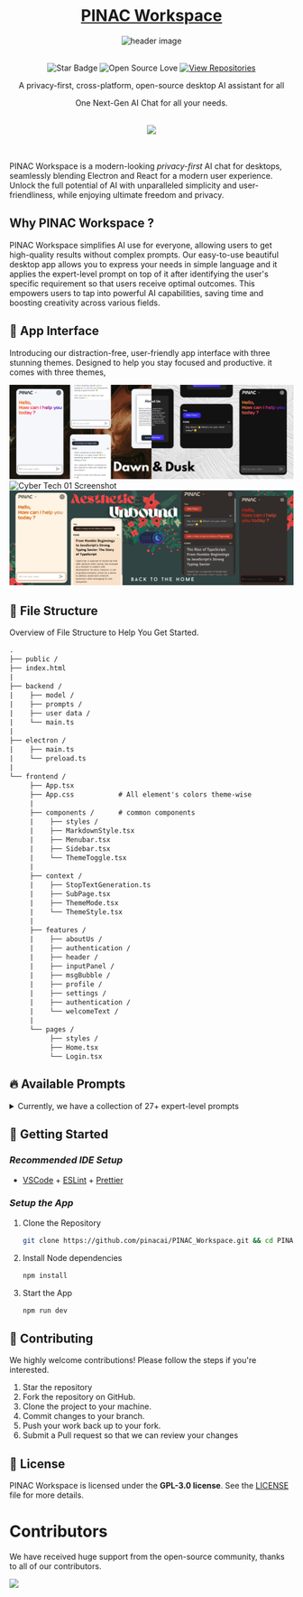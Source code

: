 <div align="center">

<h1 style="border-bottom: none">
    <b><a href="https://github.com/pinacai">PINAC Workspace</a></b>
</h1>

<img src="https://github.com/pinacai/PINAC_Workspace/blob/main/assets/header 2.png" alt="header image">

<br>
<br>

![Star Badge](https://img.shields.io/static/v1?label=%F0%9F%8C%9F&message=If%20Useful&style=style=flat&color=BC4E99)
![Open Source Love](https://badges.frapsoft.com/os/v1/open-source.svg?v=103)
[![View Repositories](https://img.shields.io/badge/View-Our_Repositories-blue?logo=GitHub)](https://github.com/pinacai?tab=repositories)

A privacy-first, cross-platform, open-source desktop AI assistant for all

One Next-Gen AI Chat for all your needs.
<br>
<br>

![](https://skillicons.dev/icons?i=react,typescript,vite,electron)

</div>

<br />

PINAC Workspace is a modern-looking _privacy-first_ AI chat for desktops, seamlessly blending Electron and React for a modern user experience. Unlock the full potential of AI with unparalleled simplicity and user-friendliness, while enjoying ultimate freedom and privacy.

## Why PINAC Workspace ?

PINAC Workspace simplifies AI use for everyone, allowing users to get high-quality results without complex prompts. Our easy-to-use beautiful desktop app allows you to express your needs in simple language and it applies the expert-level prompt on top of it after identifying the user's specific requirement so that users receive optimal outcomes. This empowers users to tap into powerful AI capabilities, saving time and boosting creativity across various fields.

## 🎨 App Interface

Introducing our distraction-free, user-friendly app interface with three stunning themes. Designed to help you stay focused and productive. it comes with three themes,
<br />

<img src="https://github.com/pinacai/PINAC_Workspace/blob/main/assets/Dawn_%26_Dusk.jpg" alt="Dawn & Dusk Screenshot">
<img src="https://github.com/pinacai/PINAC_Workspace/blob/main/assets/Cyber Tech 01.jpg" alt="Cyber Tech 01 Screenshot">
<img src="https://github.com/pinacai/PINAC_Workspace/blob/main/assets/Aesthetic_Unbound.jpg" alt="Aesthetic Unbound Screenshot">


## 📂 File Structure

Overview of File Structure to Help You Get Started.

    .
    ├── public /
    ├── index.html
    |
    ├── backend /
    |    ├── model /
    |    ├── prompts /
    |    ├── user data /
    |    └── main.ts
    |
    ├── electron /
    |    ├── main.ts
    |    └── preload.ts
    |
    └── frontend /
         ├── App.tsx
         ├── App.css           # All element's colors theme-wise
         |
         ├── components /      # common components
         |    ├── styles /
         |    ├── MarkdownStyle.tsx   
         |    ├── Menubar.tsx
         |    ├── Sidebar.tsx
         |    └── ThemeToggle.tsx
         |
         ├── context /
         |    ├── StopTextGeneration.ts
         |    ├── SubPage.tsx    
         |    ├── ThemeMode.tsx 
         |    └── ThemeStyle.tsx
         |  
         ├── features /
         |    ├── aboutUs /
         |    ├── authentication /     
         |    ├── header /     
         |    ├── inputPanel /     
         |    ├── msgBubble /     
         |    ├── profile /     
         |    ├── settings /     
         |    ├── authentication /     
         |    └── welcomeText /     
         |
         └── pages /
              ├── styles /
              ├── Home.tsx     
              └── Login.tsx  


## 🔥 Available Prompts

<details>
<summary>
Currently, we have a collection of 27+ expert-level prompts
</summary>

||Prompt|
---|---|
1 | <a href="https://github.com/pinacai/PINAC_Workspace/blob/main/backend/prompts/Summarize/Summarize.md">Summarize</a> |
2 | <a href="https://github.com/pinacai/PINAC_Workspace/blob/main/backend/prompts/Summarize/Summarize%20In%20Micro.md">Summarize in Micro</a> |
3 | <a href="https://github.com/pinacai/PINAC_Workspace/blob/main/backend/prompts/Summarize/Summarize%20Lengthy%20Documents.md">Summarize Lengthy Documents</a> |
4 | <a href="https://github.com/pinacai/PINAC_Workspace/blob/main/backend/prompts/Improve%20Writing/Improve%20Writing.md">Improve Writing</a> |
5 | <a href="https://github.com/pinacai/PINAC_Workspace/blob/main/backend/prompts/Improve%20Writing/Improve%20Academic%20Writing.md">Improve Academic Writing</a> |
6 | <a href="https://github.com/pinacai/PINAC_Workspace/blob/main/backend/prompts/Code/Write%20Code.md">Write Code</a> |
7 | <a href="https://github.com/pinacai/PINAC_Workspace/blob/main/backend/prompts/Code/Explain%20Complete%20Code.md">Explain Complete Code</a> |
8 | <a href="https://github.com/pinacai/PINAC_Workspace/blob/main/backend/prompts/Code/Explain%20Code%20as%20Require%20by%20User.md">Explain Code as Require by User</a> |
9 | <a href="https://github.com/pinacai/PINAC_Workspace/blob/main/backend/prompts/Writing/Write%20Essay.md">Write Essay</a> |
10 | <a href="https://github.com/pinacai/PINAC_Workspace/blob/main/backend/prompts/Writing/Write%20Micro%20Essay.md">Write Micro Essay</a> |
11 | <a href="https://github.com/pinacai/PINAC_Workspace/blob/main/backend/prompts/Email/General%20Purpose%20Formal%20Email.md">General Purpose Formal Email</a> |
12 | <a href="https://github.com/pinacai/PINAC_Workspace/blob/main/backend/prompts/Email/General%20Purpose%20Personal%20Email.md">General Purpose Informal Email</a> |
13 | <a href="https://github.com/pinacai/PINAC_Workspace/blob/main/backend/prompts/Email/Acceptance%20Email.md">Acceptance Email</a> |
14 | <a href="https://github.com/pinacai/PINAC_Workspace/blob/main/backend/prompts/Email/Acknowledgment%20Email.md">Acknowledgement Email</a> |
15 | <a href="https://github.com/pinacai/PINAC_Workspace/blob/main/backend/prompts/Email/Business%20Email%20(B2B%2C%20B2Employee%2C%20B2Investor).md">Business Email(B2B, B2Employee, B2Investor)</a> |
16 | <a href="https://github.com/pinacai/PINAC_Workspace/blob/main/backend/prompts/Email/Confirmation%20Email.md">Confirmation Email</a> |
17 | <a href="https://github.com/pinacai/PINAC_Workspace/blob/main/backend/prompts/Email/Effective%20Complaint%20Email.md">Effective Complaint Email</a> |
18 | <a href="https://github.com/pinacai/PINAC_Workspace/blob/main/backend/prompts/Email/Effective%20Inquiry%20Email.md">Inquiry Email</a> |
19 | <a href="https://github.com/pinacai/PINAC_Workspace/blob/main/backend/prompts/Email/Formal%20Congratulation%20Email.md">Formal Congratulation Email</a> |
20 | <a href="backend/prompts/Email/Formal Proposal Submission Email.md">Formal Proposal Submission Email</a> |
21 | <a href="https://github.com/pinacai/PINAC_Workspace/blob/main/backend/prompts/Email/Formal%20Thank%20You%20Email.md">Formal Thank You Email</a> |
22 | <a href="https://github.com/pinacai/PINAC_Workspace/blob/main/backend/prompts/Email/Formal%20Welcome%20Email.md">Formal Welcome Email</a> |
23 | <a href="https://github.com/pinacai/PINAC_Workspace/blob/main/backend/prompts/Email/Formal%20and%20Polite%20Apology%20Email.md">Polite Apology Email</a> |
24 | <a href="https://github.com/pinacai/PINAC_Workspace/blob/main/backend/prompts/Email/General%20Purpose%20Academic%20Email.md">General Purpose Academic Email</a> |
25 | <a href="https://github.com/pinacai/PINAC_Workspace/blob/main/backend/prompts/Email/Official%20Announcement%20Email.md">Official Announcement Email</a> |
26 | <a href="https://github.com/pinacai/PINAC_Workspace/blob/main/backend/prompts/Email/Professional%20Recommendation%20Email.md">Professional Recommendation Email</a> |
27 | <a href="https://github.com/pinacai/PINAC_Workspace/blob/main/backend/prompts/Email/Professional%20Resignation%20Email.md">Professional Resignation Email</a> |

</details>


## 🚀 Getting Started

### _Recommended IDE Setup_

- [VSCode](https://code.visualstudio.com/) + [ESLint](https://marketplace.visualstudio.com/items?itemName=dbaeumer.vscode-eslint) + [Prettier](https://marketplace.visualstudio.com/items?itemName=esbenp.prettier-vscode)

### _Setup the App_

1. Clone the Repository

   ```bash
   git clone https://github.com/pinacai/PINAC_Workspace.git && cd PINAC_Workspace
   ```

2. Install Node dependencies

   ```bash
   npm install
   ```

3. Start the App
   ```bash
   npm run dev
   ```

## 🎉 Contributing

We highly welcome contributions! Please follow the steps if you're interested.
1. Star the repository
2. Fork the repository on GitHub.
3. Clone the project to your machine.
4. Commit changes to your branch.
5. Push your work back up to your fork.
6. Submit a Pull request so that we can review your changes

## 📄 License

PINAC Workspace is licensed under the **GPL-3.0 license**. See the <a href="https://github.com/pinacai/PINAC_Workspace/blob/main/LICENSE">LICENSE</a> file for more details.

# Contributors

We have received huge support from the open-source community, thanks to all of our contributors.

<a href="https://github.com/pinacai/PINAC_Workspace/graphs/contributors">
  <img src="https://contrib.rocks/image?repo=pinacai/PINAC_Workspace" />
</a>
